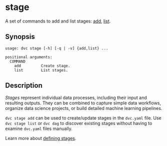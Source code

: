 # stage

A set of commands to add and list <abbr>stages</abbr>:
[add](/doc/command-reference/stage/add),
[list](/doc/command-reference/stage/list).

## Synopsis

```usage
usage: dvc stage [-h] [-q | -v] {add,list} ...

positional arguments:
  COMMAND
    add         Create stage.
    list        List stages.
```

## Description

_Stages_ represent individual data processes, including their input and
resulting outputs. They can be combined to capture simple data workflows,
organize data science projects, or build detailed machine learning pipelines.

`dvc stage add` can be used to create/update stages in the `dvc.yaml` file. Use
`dvc stage list` or `dvc dag` to discover existing stages without having to
examine `dvc.yaml` files manually.

Learn more about
[defining stages](/doc/user-guide/machine-learning-pipelines/defining-pipelines#stages).
